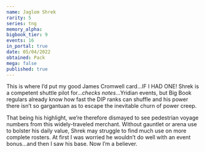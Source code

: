 ```yaml
---
name: Jaglom Shrek
rarity: 5
series: tng
memory_alpha:
bigbook_tier: 9
events: 16
in_portal: true
date: 05/04/2022
obtained: Pack
mega: false
published: true
---
```


This is where I’d put my good James Cromwell card…IF I HAD ONE! Shrek is a competent shuttle pilot for…*checks notes*...Yridian events, but Big Book regulars already know how fast the DIP ranks can shuffle and his power there isn’t so gargantuan as to escape the inevitable churn of power creep.

That being his highlight, we’re therefore dismayed to see pedestrian voyage numbers from this widely-traveled merchant. Without gauntlet or arena use to bolster his daily value, Shrek may struggle to find much use on more complete rosters. At first I was worried he wouldn’t do well with an event bonus…and then I saw his base. Now I’m a believer.
